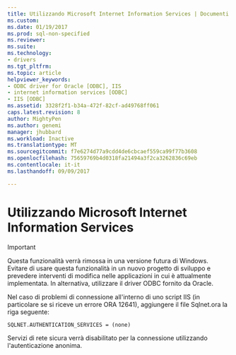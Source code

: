 ```yaml
---
title: Utilizzando Microsoft Internet Information Services | Documenti Microsoft
ms.custom: 
ms.date: 01/19/2017
ms.prod: sql-non-specified
ms.reviewer: 
ms.suite: 
ms.technology:
- drivers
ms.tgt_pltfrm: 
ms.topic: article
helpviewer_keywords:
- ODBC driver for Oracle [ODBC], IIS
- internet information services [ODBC]
- IIS [ODBC]
ms.assetid: 3328f2f1-b34a-472f-82cf-ad49768ff061
caps.latest.revision: 8
author: MightyPen
ms.author: genemi
manager: jhubbard
ms.workload: Inactive
ms.translationtype: MT
ms.sourcegitcommit: f7e6274d77a9cdd4de6cbcaef559ca99f77b3608
ms.openlocfilehash: 75659769b4d0318fa21494a3f2ca3262836c69eb
ms.contentlocale: it-it
ms.lasthandoff: 09/09/2017

---
```

# <a name="using-microsoft-internet-information-services"></a>Utilizzando Microsoft Internet Information Services
> [!IMPORTANT]  
>  Questa funzionalità verrà rimossa in una versione futura di Windows. Evitare di usare questa funzionalità in un nuovo progetto di sviluppo e prevedere interventi di modifica nelle applicazioni in cui è attualmente implementata. In alternativa, utilizzare il driver ODBC fornito da Oracle.  
  
 Nel caso di problemi di connessione all'interno di uno script IIS (in particolare se si riceve un errore ORA 12641), aggiungere il file Sqlnet.ora la riga seguente:  
  
```  
SQLNET.AUTHENTICATION_SERVICES = (none)  
```  
  
 Servizi di rete sicura verrà disabilitato per la connessione utilizzando l'autenticazione anonima.

